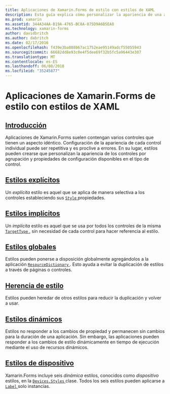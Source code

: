 ```yaml
---
title: Aplicaciones de Xamarin.Forms de estilo con estilos de XAML
description: Esta guía explica cómo personalizar la apariencia de una aplicación de Xamarin.Forms mediante estilos XAML.
ms.prod: xamarin
ms.assetid: 344A34AA-B19A-4765-BC8A-875D9A6B5EA8
ms.technology: xamarin-forms
author: davidbritch
ms.author: dabritch
ms.date: 02/17/2016
ms.openlocfilehash: f439e3ba888b67ac1752eae95149adcf55055943
ms.sourcegitcommit: 66682dd8e93c0e4f5dee69f32b5fc5a96443e307
ms.translationtype: MT
ms.contentlocale: es-ES
ms.lasthandoff: 06/08/2018
ms.locfileid: "35245877"
---
```

# <a name="styling-xamarinforms-apps-using-xaml-styles"></a>Aplicaciones de Xamarin.Forms de estilo con estilos de XAML

## <a name="introductionintroductionmd"></a>[Introducción](introduction.md)

Aplicaciones de Xamarin.Forms suelen contengan varios controles que tienen un aspecto idéntico. Configuración de la apariencia de cada control individual puede ser repetitiva y es proclive a errores. En su lugar, estilos pueden crearse que personalizan la apariencia de los controles por agrupación y propiedades de configuración disponibles en el tipo de control.

## <a name="explicit-stylesexplicitmd"></a>[Estilos explícitos](explicit.md)

Un *explícita* estilo es aquel que se aplica de manera selectiva a los controles estableciendo sus [ `Style` ](https://developer.xamarin.com/api/property/Xamarin.Forms.VisualElement.Style/) propiedades.

## <a name="implicit-stylesimplicitmd"></a>[Estilos implícitos](implicit.md)

Un *implícita* estilo es aquel que se usa por todos los controles de la misma [ `TargetType` ](https://developer.xamarin.com/api/property/Xamarin.Forms.Style.TargetType/), sin necesidad de cada control para hacer referencia al estilo.

## <a name="global-stylesapplicationmd"></a>[Estilos globales](application.md)

Estilos pueden ponerse a disposición globalmente agregándolos a la aplicación [ `ResourceDictionary` ](https://developer.xamarin.com/api/type/Xamarin.Forms.ResourceDictionary/). Esto ayuda a evitar la duplicación de estilos a través de páginas o controles.

## <a name="style-inheritanceinheritancemd"></a>[Herencia de estilo](inheritance.md)

Estilos pueden heredar de otros estilos para reducir la duplicación y volver a usar.

## <a name="dynamic-stylesdynamicmd"></a>[Estilos dinámicos](dynamic.md)

Estilos no responder a los cambios de propiedad y permanecen sin cambios para la duración de una aplicación. Sin embargo, las aplicaciones pueden responder a los cambios de estilo dinámicamente en tiempo de ejecución mediante el uso de recursos dinámicos.

## <a name="device-stylesdevicemd"></a>[Estilos de dispositivo](device.md)

Xamarin.Forms incluye seis *dinámica* estilos, conocidos como *dispositivo* estilos, en la [ `Devices.Styles` ](https://developer.xamarin.com/api/type/Xamarin.Forms.Device+Styles/) clase. Todos los seis estilos pueden aplicarse a [ `Label` ](https://developer.xamarin.com/api/type/Xamarin.Forms.Label/) solo instancias.
